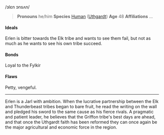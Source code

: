 /ɜlɛn ɔnsʌn/

> **Pronouns** he/him
> **Species** [Human](../../Species/Homonid/Human.md) ([Uthgardt](../../index.md))
> **Age** 48
> **Affiliations** ...

#### Ideals
Erlen is bitter towards the Elk tribe and wants to see them fail, but not as much as he wants to see his own tribe succeed.

#### Bonds
Loyal to the Fylkir

#### Flaws
Petty, vengeful.

---

Erlen is a Jarl with ambition. When the lucrative partnership between the Elk and Thunderbeast tribes began to bare fruit, he read the writing on the wall and pledged his sword to the same cause as his fierce rivals. A pragmatic and patient leader, he believes that the Griffon tribe's best days are ahead, and that once the Uthgardt faith has been reformed they can once again be the major agricultural and economic force in the region.